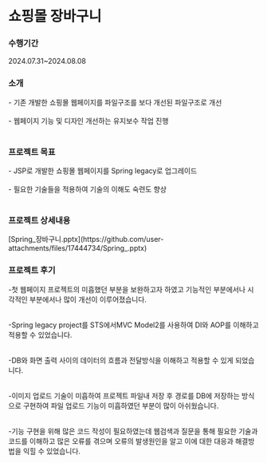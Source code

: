 <h1 align='left'>쇼핑몰 장바구니</h1>
<h3 align='left'>수행기간</h3>
2024.07.31~2024.08.08
<h3 align='left'>소개</h3>
-	기존 개발한 쇼핑몰 웹페이지를 파일구조를 보다 개선된 파일구조로 개선<br><br>
-	웹페이지 기능 및 디자인 개선하는 유지보수 작업 진행<br><br>
<h3 align='left'>프로젝트 목표</h3>
-	JSP로 개발한 쇼핑몰 웹페이지를 Spring legacy로 업그레이드<br><br>
-	필요한 기술들을 적용하여 기술의 이해도 숙련도 향상<br><br>
<h3 align='left'>프로젝트 상세내용</h3>
[Spring_장바구니.pptx](https://github.com/user-attachments/files/17444734/Spring_.pptx)
<h3 align='left'>프로젝트 후기</h3>
-첫 웹페이지 프로젝트의 미흡했던 부분을 보완하고자 하였고 기능적인 부분에서나 시각적인 부분에서나 많이 개선이 이루어졌습니다.<br><br>

-Spring legacy project를 STS에서MVC Model2를 사용하여 DI와 AOP를 이해하고 적용할 수 있었습니다.<br><br>

-DB와 화면 출력 사이의 데이터의 흐름과 전달방식을 이해하고 적용할 수 있게 되었습니다.<br><br>

-이미지 업로드 기술이 미흡하여 프로젝트 파일내 저장 후 경로를 DB에 저장하는 방식으로 구현하여 파일 업로드 기능이 미흡하였던 부분이 많이 아쉬웠습니다.<br><br>

-기능 구현을 위해 많은 코드 작성이 필요하였는데 웹검색과 질문을 통해 필요한 기술과 코드를 이해하고 많은 오류를 겪으며 오류의 발생원인을 알고 이에 대한 대응과 해결방법을 익힐 수 있었습니다. <br><br>

